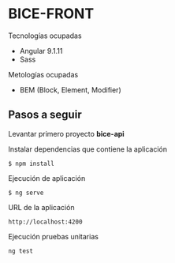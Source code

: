 # BICE-FRONT

Tecnologías ocupadas

- Angular 9.1.11
- Sass

Metologías ocupadas

- BEM (Block, Element, Modifier)

## Pasos a seguir

Levantar primero proyecto **bice-api**

Instalar dependencias que contiene la aplicación

`$ npm install`

Ejecución de aplicación

`$ ng serve`

URL de la aplicación

`http://localhost:4200`

Ejecución pruebas unitarias

`ng test`
